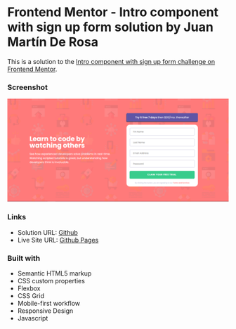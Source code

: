# Frontend Mentor - Intro component with sign up form solution by Juan Martín De Rosa

This is a solution to the [Intro component with sign up form challenge on Frontend Mentor](https://www.frontendmentor.io/challenges/intro-component-with-signup-form-5cf91bd49edda32581d28fd1). 

### Screenshot

![](./images/screenshotPc.png)

### Links

- Solution URL: [Github](https://github.com/juanmderosa/Intro-component-with-sign-up-form)
- Live Site URL: [Github Pages](https://juanmderosa.github.io/Intro-component-with-sign-up-form/)

### Built with

- Semantic HTML5 markup
- CSS custom properties
- Flexbox
- CSS Grid
- Mobile-first workflow
- Responsive Design
- Javascript


